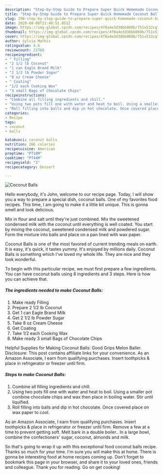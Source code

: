 ```yaml
---
description: "Step-by-Step Guide to Prepare Super Quick Homemade Coconut Balls"
title: "Step-by-Step Guide to Prepare Super Quick Homemade Coconut Balls"
slug: 298-step-by-step-guide-to-prepare-super-quick-homemade-coconut-balls
date: 2020-08-08T21:48:51.851Z
image: https://img-global.cpcdn.com/recipes/4f0a4e3d38bb860b/751x532cq70/coconut-balls-recipe-main-photo.jpg
thumbnail: https://img-global.cpcdn.com/recipes/4f0a4e3d38bb860b/751x532cq70/coconut-balls-recipe-main-photo.jpg
cover: https://img-global.cpcdn.com/recipes/4f0a4e3d38bb860b/751x532cq70/coconut-balls-recipe-main-photo.jpg
author: Sylvia Mathis
ratingvalue: 4.6
reviewcount: 22760
recipeingredient:
- " Filling"
- "2 1/2 lb Coconut"
- "1 can Eagle Brand Milk"
- "2 1/2 lb Powder Sugar"
- "8 oz Cream Cheese"
- " Coating"
- "1/2 each Cooking Wax"
- "3 small Bags of Chocolate Chips"
recipeinstructions:
- "Combine all filling ingredients and chill."
- "Using two pots fill one with water and heat to boil. Using a smaller pot combine chocolate chips and wax then place in boiling water. Stir until liquified."
- "Roll filling into balls and dip in hot chocolate. Once covered place on wax paper to cool."
categories:
- Recipe
tags:
- coconut
- balls

katakunci: coconut balls 
nutrition: 266 calories
recipecuisine: American
preptime: "PT18M"
cooktime: "PT44M"
recipeyield: "2"
recipecategory: Dessert

---
```



![Coconut Balls](https://img-global.cpcdn.com/recipes/4f0a4e3d38bb860b/751x532cq70/coconut-balls-recipe-main-photo.jpg)

Hello everybody, it's John, welcome to our recipe page. Today, I will show you a way to prepare a special dish, coconut balls. One of my favorites food recipes. This time, I am going to make it a little bit unique. This is gonna smell and look delicious.

Mix in flour and salt until they&#39;re just combined. Mix the sweetened condensed milk with the coconut until everything is well coated. You start by mixing the coconut, sweetened condensed milk and powdered sugar. Form the mixture into balls and place on a pan lined with wax paper.

Coconut Balls is one of the most favored of current trending meals on earth. It is easy, it's quick, it tastes yummy. It's enjoyed by millions daily. Coconut Balls is something which I've loved my whole life. They are nice and they look wonderful.


To begin with this particular recipe, we must first prepare a few ingredients. You can have coconut balls using 8 ingredients and 3 steps. Here is how you can achieve that.

<!--inarticleads1-->

##### The ingredients needed to make Coconut Balls:

1. Make ready  Filling
1. Prepare 2 1/2 lb Coconut
1. Get 1 can Eagle Brand Milk
1. Get 2 1/2 lb Powder Sugar
1. Take 8 oz Cream Cheese
1. Get  Coating
1. Take 1/2 each Cooking Wax
1. Make ready 3 small Bags of Chocolate Chips


Helpful Supplies for Making Coconut Balls: Good Grips Melon Baller. Disclosure: This post contains affiliate links for your convenience. As an Amazon Associate, I earn from qualifying purchases. Insert toothpicks &amp; place in refrigerator or freezer until firm. 

<!--inarticleads2-->

##### Steps to make Coconut Balls:

1. Combine all filling ingredients and chill.
1. Using two pots fill one with water and heat to boil. Using a smaller pot combine chocolate chips and wax then place in boiling water. Stir until liquified.
1. Roll filling into balls and dip in hot chocolate. Once covered place on wax paper to cool.


As an Amazon Associate, I earn from qualifying purchases. Insert toothpicks &amp; place in refrigerator or freezer until firm. Remove a few at a time to prevent getting soft. Melt bark in a double boiler.. In a large bowl, combine the confectioners&#39; sugar, coconut, almonds and milk. 

So that's going to wrap it up with this exceptional food coconut balls recipe. Thanks so much for your time. I'm sure you will make this at home. There is gonna be interesting food at home recipes coming up. Don't forget to bookmark this page in your browser, and share it to your loved ones, friends and colleague. Thank you for reading. Go on get cooking!
